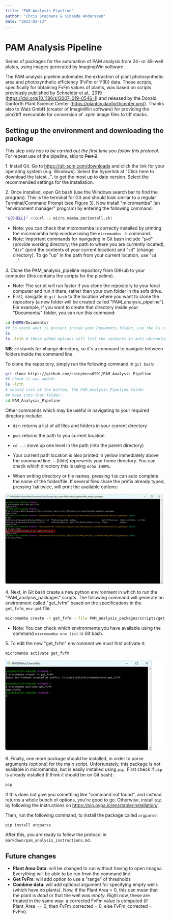 ```yaml
---
title: "PAM Analysis Pipeline"
author: "Chris Stephens & Sinaeda Anderssen"
date: "2023-02-13"
---
```


# PAM Analysis Pipeline
Series of packages for the automation of PAM analysis from 24- or 48-well plates, using images generated by ImagingWin software.

The PAM analysis pipeline automates the extraction of plant photosynthetic area and photosynthetic efficiency (FvFm or Y(II)) data. These scripts, specifically for obtaining FvFm values of plants, was based on scripts previously published by Schneider et al., 2019 (https://doi.org/10.1186/s13007-019-0546-1) and released by the Donald Danforth Plant Science Center (https://plantcv.danforthcenter.org/). Thanks also to Walz GmbH (creator of ImaginWin software) for providing the pim2tiff executable for conversion of .xpim image files to tiff stacks.

## Setting up the environment and downloading the package
This step *only has to be carried out the first time you follow this protocol*. For repeat use of the pipeline, skip to ~~Part 2~~.

1\. Install Git. Go to https://git-scm.com/downloads and click the link for your operating system (e.g. Windows). Select the hyperlink at "Click here to download the latest...", to get the most up to date version. Select the recommended settings for the installation.

2\. Once installed, open Git bash (use the Windows search bar to find the program). This is the terminal for Git and should look similar to a regular Terminal/Command Prompt (see Figure 3). Now install "micromamba" (an "environment manager" program) by entering the following command:

```bash
"${SHELL}" <(curl -L micro.mamba.pm/install.sh)
```

- Note: you can check that micromamba is correctly installed by printing the micromamba help window using the `micromamba -h` command. 
- Note: Important commands for navigating in Git bash include "`pwd`" (provide working directory; the path to where you are currently located), "`dir`" (print the contents of your current location) and "`cd`" (change directory). To go "up" in the path from your current location, use "`cd ..`".

3\. Clone the PAM_analysis_pipeline repository from GitHub to your computer (this contains the scripts for the pipeline).

- Note: The script will run faster if you clone the repository to your local computer and run it there, rather than your own folder in the sofs drive.
- First, navigate in `git bash` to the location where you want to clone the repository (a new folder will be created called "PAM_analysis_pipeline"). For example, if you want to create that directory inside your "Documents/" folder, you can run this command:

```bash
cd $HOME/Documents/
## to check what is present inside your Documents folder, use the ls command
ls
ls -lrth # these added options will list the contents in anti-chronological order, with some other information
```
**NB**: `cd` stands for **c**hange **d**irectory, so it's a command to navigate between folders inside the command line. 

To clone the repository, simply run the following command in `git bash`:
```bash
git clone https://github.com/cstephens0991/PAM_Analysis_Pipeline
## check it was added:
ls -lrth 
# should list at the bottom, the PAM_Analysis_Pipeline folder
## move into that folder:
cd PAM_Analysis_Pipeline
```

Other commands which may be useful in navigating to your required directory include:

- `dir`: returns a list of all files and folders in your current directory
- `pwd`: returns the path to you current location
- `cd ..`: move up one level in the path (into the parent directory)

- Your current path location is also printed in yellow immediately above the command line. ```~``` (tilde) represents your home directory. You can check which directory this is using `echo $HOME`.

- When writing directory or file names, pressing ```Tab``` can auto complete the name of the folder/file. If several files share the prefix already typed, pressing ```Tab``` twice, will print the available options:

![Figure 5: Use ```Tab``` to autocomplete directory/file names. Typing (for example) ```ls get_fvfm``` followed by pressing ```Tab``` twice returns the possible options (in the red box).](./markdown/screenshots/screenshot_17.jpg)

4\. Next, in Git bash create a new python environment in which to run the "PAM_analysis_packages" scripts. The following command will generate an environment called "get_fvfm" based on the specifications in the `get_fvfm_env.yml` file:

```bash
micromamba create -n get_fvfm --file PAM_analysis_packages/scripts/get_fvfm_env.yml
```

- Note: You can check which environments you have available using the command `micromamba env list` in Git bash.

5\. To edit the new "get_fvfm" environment we must first activate it:

```
micromamba activate get_fvfm
```

![*Figure 3:* Gitbash looks very similar to regular Command Prompt for Windows. One difference is it runs within an environment. The default environment is known as 'base'.](./markdown/screenshots/Screenshot_15.jpg)

6\. Finally, one more package should be installed, in order to parse arguments (options) for the main script. Unfortunately, this package is not available in micromamba, but is easily installed using `pip`. First check if `pip` is already installed (I think it should be on Git bash):

```bash
pip
```

If this does not give you something like "command not found", and instead returns a whole bunch of options, you're good to go. Otherwise, install `pip` by following the instructions on https://pip.pypa.io/en/stable/installation/. 

Then, run the following command, to install the package called `argparse`:

```bash
pip install argparse
```

After this, you are ready to follow the protocol in `markdown/pam_analysis_instructions.md`. 

## Future changes
- **Plant Area Data**: will be changed to run without having to open ImageJ. Everything will be able to be run from the command line.           
- **Get FvFm**: will add option to use a "range" of thresholds          
- **Combine data**: will add optional argument for specifying empty wells (which have no plants). Now, if the Plant Area = 0, this can mean that the plant is *dead* or that the well was *empty*. Right now, these are treated in the same way: a corrected FvFm value is computed (if Plant_Area == 0, then FvFm_corrected = 0, else FvFm_corrected = FvFm).          
